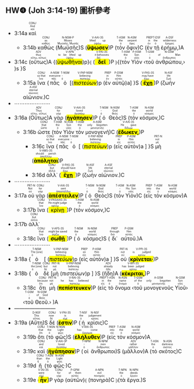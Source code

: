 ## HW❹ (Joh 3:14-19) 圖析參考

- 3:14a <RUBY><ruby><ruby>καὶ<rt>καί</rt></ruby><rt>And</rt></ruby><rt>CONJ</rt></RUBY> 
	- 3:14b <RUBY><ruby><ruby>καθὼς<rt>καθώς</rt></ruby><rt>as</rt></ruby><rt>CONJ</rt></RUBY> (<RUBY><ruby><ruby>Μωϋσῆς<rt>Μωϋσῆς, Μωσῆς</rt></ruby><rt>Moses</rt></ruby><rt>N-NSM-P</rt></RUBY>)S (<RUBY><ruby><ruby><mark class='verb'><strong>ὕψωσεν</mark></strong><rt>ὑψόω</rt></ruby><rt>lifted up</rt></ruby><rt>V-AAI-3S</rt></RUBY>)P (<RUBY><ruby><ruby>τὸν<rt>ὁ</rt></ruby><rt>the</rt></ruby><rt>T-ASM</rt></RUBY> <RUBY><ruby><ruby>ὄφιν<rt>ὄφις</rt></ruby><rt>serpent</rt></ruby><rt>N-ASM</rt></RUBY>)C (<RUBY><ruby><ruby>ἐν<rt>ἐν</rt></ruby><rt>in</rt></ruby><rt>PREP</rt></RUBY> <RUBY><ruby><ruby>τῇ<rt>ὁ</rt></ruby><rt>the</rt></ruby><rt>T-DSF</rt></RUBY> <RUBY><ruby><ruby>ἐρήμῳ,<rt>ἔρημος</rt></ruby><rt>wilderness</rt></ruby><rt>A-DSF</rt></RUBY>)A 
- 3:14c (<RUBY><ruby><ruby>οὕτως<rt>οὕτω, οὕτως</rt></ruby><rt>thus</rt></ruby><rt>ADV</rt></RUBY>)A {(<RUBY><ruby><ruby><mark class='inf'>ὑψωθῆναι</mark><rt>ὑψόω</rt></ruby><rt>to be lifted up</rt></ruby><rt>V-APN</rt></RUBY>)p}⦇ (<RUBY><ruby><ruby><mark class='verb'><strong>δεῖ</mark></strong><rt>δεῖ</rt></ruby><rt>it behooves</rt></ruby><rt>V-PAI-3S</rt></RUBY>)P ⦈{(<RUBY><ruby><ruby>τὸν<rt>ὁ</rt></ruby><rt>the</rt></ruby><rt>T-ASM</rt></RUBY> <RUBY><ruby><ruby>Υἱὸν<rt>υἱός</rt></ruby><rt>Son</rt></ruby><rt>P-ASM</rt></RUBY> ‹<RUBY><ruby><ruby>τοῦ<rt>ὁ</rt></ruby><rt>-</rt></ruby><rt>T-GSM</rt></RUBY> <RUBY><ruby><ruby>ἀνθρώπου,<rt>ἄνθρωπος</rt></ruby><rt>of Man</rt></ruby><rt>N-GSM</rt></RUBY>› )s }S
	- 3:15a <RUBY><ruby><ruby>ἵνα<rt>ἵνα</rt></ruby><rt>so that</rt></ruby><rt>CONJ</rt></RUBY> {<RUBY><ruby><ruby>πᾶς<rt>πᾶς</rt></ruby><rt>everyone</rt></ruby><rt>A-NSM</rt></RUBY> <RUBY><ruby><ruby>ὁ<rt>ὁ</rt></ruby><rt>-</rt></ruby><rt>T-NSM</rt></RUBY> [(<RUBY><ruby><ruby><mark class='ptc'><em>πιστεύων</em></mark><rt>πιστεύω</rt></ruby><rt>believing</rt></ruby><rt>V-PAP-NSM</rt></RUBY>)p (<RUBY><ruby><ruby>ἐν<rt>ἐν</rt></ruby><rt>in</rt></ruby><rt>PREP</rt></RUBY> <RUBY><ruby><ruby>αὐτῷ<rt>αὐτός</rt></ruby><rt>Him</rt></ruby><rt>P-DSM</rt></RUBY>)a] }S (<RUBY><ruby><ruby><mark class='verb'><strong>ἔχῃ</mark></strong><rt>ἔχω</rt></ruby><rt>may have</rt></ruby><rt>V-PAS-3S</rt></RUBY>)P (<RUBY><ruby><ruby>ζωὴν<rt>ζωή</rt></ruby><rt>life</rt></ruby><rt>N-ASF</rt></RUBY> <RUBY><ruby><ruby>αἰώνιον.<rt>αἰώνιος</rt></ruby><rt>eternal</rt></ruby><rt>A-ASF</rt></RUBY>)C
- ⋯⋯⋯⋯⋯⋯⋯
- 3:16a (<RUBY><ruby><ruby>Οὕτως<rt>οὕτω, οὕτως</rt></ruby><rt>Thus</rt></ruby><rt>ADV</rt></RUBY>)A <RUBY><ruby><ruby>γὰρ<rt>γάρ</rt></ruby><rt>for</rt></ruby><rt>CONJ</rt></RUBY> (<RUBY><ruby><ruby><mark class='verb'><strong>ἠγάπησεν</mark></strong><rt>ἀγαπάω</rt></ruby><rt>loved</rt></ruby><rt>V-AAI-3S</rt></RUBY>)P (<RUBY><ruby><ruby>ὁ<rt>ὁ</rt></ruby><rt>-</rt></ruby><rt>T-NSM</rt></RUBY> <RUBY><ruby><ruby>Θεὸς<rt>θεός</rt></ruby><rt>God</rt></ruby><rt>N-NSM</rt></RUBY>)S (<RUBY><ruby><ruby>τὸν<rt>ὁ</rt></ruby><rt>the</rt></ruby><rt>T-ASM</rt></RUBY> <RUBY><ruby><ruby>κόσμον,<rt>κόσμος</rt></ruby><rt>world</rt></ruby><rt>N-ASM</rt></RUBY>)C
	- 3:16b <RUBY><ruby><ruby>ὥστε<rt>ὥστε</rt></ruby><rt>that</rt></ruby><rt>CONJ</rt></RUBY> (<RUBY><ruby><ruby>τὸν<rt>ὁ</rt></ruby><rt>the</rt></ruby><rt>T-ASM</rt></RUBY> <RUBY><ruby><ruby>Υἱὸν<rt>υἱός</rt></ruby><rt>Son</rt></ruby><rt>N-ASM</rt></RUBY> <RUBY><ruby><ruby>τὸν<rt>ὁ</rt></ruby><rt>the</rt></ruby><rt>T-ASM</rt></RUBY> <RUBY><ruby><ruby>μονογενῆ<rt>μονογενής</rt></ruby><rt>only begotten</rt></ruby><rt>A-ASM</rt></RUBY>)C (<RUBY><ruby><ruby><mark class='verb'><strong>ἔδωκεν,</mark></strong><rt>δίδωμι</rt></ruby><rt>He gave</rt></ruby><rt>V-AAI-3S</rt></RUBY>)P 
		- 3:16c <RUBY><ruby><ruby>ἵνα<rt>ἵνα</rt></ruby><rt>so that</rt></ruby><rt>CONJ</rt></RUBY> {<RUBY><ruby><ruby>πᾶς<rt>πᾶς</rt></ruby><rt>everyone</rt></ruby><rt>A-NSM</rt></RUBY> <RUBY><ruby><ruby>ὁ<rt>ὁ</rt></ruby><rt>-</rt></ruby><rt>T-NSM</rt></RUBY> [ (<RUBY><ruby><ruby><mark class='ptc'><em>πιστεύων</em></mark><rt>πιστεύω</rt></ruby><rt>believing</rt></ruby><rt>V-PAP-NSM</rt></RUBY>)p (<RUBY><ruby><ruby>εἰς<rt>εἰς</rt></ruby><rt>in</rt></ruby><rt>PREP</rt></RUBY> <RUBY><ruby><ruby>αὐτὸν<rt>αὐτός</rt></ruby><rt>Him</rt></ruby><rt>P-ASM</rt></RUBY>)a ] }S <RUBY><ruby><ruby>μὴ<rt>μή</rt></ruby><rt>not</rt></ruby><rt>PRT-N</rt></RUBY> (<RUBY><ruby><ruby><mark class='verb'><strong>ἀπόληται</mark></strong><rt>ἀπολλύω</rt></ruby><rt>should perish</rt></ruby><rt>V-AMS-3S</rt></RUBY>)P
		- 3:16d <RUBY><ruby><ruby>ἀλλ᾽<rt>ἀλλά</rt></ruby><rt>but</rt></ruby><rt>CONJ</rt></RUBY> (<RUBY><ruby><ruby><mark class='verb'><strong>ἔχῃ</mark></strong><rt>ἔχω</rt></ruby><rt>should have</rt></ruby><rt>V-PAS-3S</rt></RUBY>)P (<RUBY><ruby><ruby>ζωὴν<rt>ζωή</rt></ruby><rt>life</rt></ruby><rt>N-ASF</rt></RUBY> <RUBY><ruby><ruby>αἰώνιον.<rt>αἰώνιος</rt></ruby><rt>eternal</rt></ruby><rt>A-ASF</rt></RUBY>)C
- ⋯⋯⋯⋯⋯⋯⋯
- 3:17a <RUBY><ruby><ruby>οὐ<rt>οὐ</rt></ruby><rt>Not</rt></ruby><rt>PRT-N</rt></RUBY> <RUBY><ruby><ruby>γὰρ<rt>γάρ</rt></ruby><rt>for</rt></ruby><rt>CONJ</rt></RUBY> (<RUBY><ruby><ruby><mark class='verb'><strong>ἀπέστειλεν</mark></strong><rt>ἀποστέλλω</rt></ruby><rt>sent</rt></ruby><rt>V-AAI-3S</rt></RUBY>)P (<RUBY><ruby><ruby>ὁ<rt>ὁ</rt></ruby><rt>-</rt></ruby><rt>T-NSM</rt></RUBY> <RUBY><ruby><ruby>Θεὸς<rt>θεός</rt></ruby><rt>God</rt></ruby><rt>N-NSM</rt></RUBY>)S (<RUBY><ruby><ruby>τὸν<rt>ὁ</rt></ruby><rt>-</rt></ruby><rt>T-ASM</rt></RUBY> <RUBY><ruby><ruby>Υἱὸν<rt>υἱός</rt></ruby><rt>His Son</rt></ruby><rt>N-ASM</rt></RUBY>)C (<RUBY><ruby><ruby>εἰς<rt>εἰς</rt></ruby><rt>into</rt></ruby><rt>PREP</rt></RUBY> <RUBY><ruby><ruby>τὸν<rt>ὁ</rt></ruby><rt>the</rt></ruby><rt>T-ASM</rt></RUBY> <RUBY><ruby><ruby>κόσμον<rt>κόσμος</rt></ruby><rt>world</rt></ruby><rt>N-ASM</rt></RUBY>)A
	- 3:17b <RUBY><ruby><ruby>ἵνα<rt>ἵνα</rt></ruby><rt>that</rt></ruby><rt>CONJ</rt></RUBY> (<RUBY><ruby><ruby><mark class='verb'>κρίνῃ</mark><rt>κρίνω</rt></ruby><rt>He might judge</rt></ruby><rt>V-PAS⁞AAS-3S</rt></RUBY>)P (<RUBY><ruby><ruby>τὸν<rt>ὁ</rt></ruby><rt>the</rt></ruby><rt>T-ASM</rt></RUBY> <RUBY><ruby><ruby>κόσμον,<rt>κόσμος</rt></ruby><rt>world</rt></ruby><rt>N-ASM</rt></RUBY>)C
- 3:17b <RUBY><ruby><ruby>ἀλλ᾽<rt>ἀλλά</rt></ruby><rt>but</rt></ruby><rt>CONJ</rt></RUBY>
	- 3:18c <RUBY><ruby><ruby>ἵνα<rt>ἵνα</rt></ruby><rt>that</rt></ruby><rt>CONJ</rt></RUBY> (<RUBY><ruby><ruby><mark class='verb'><strong>σωθῇ</mark></strong><rt>σῴζω</rt></ruby><rt>might be saved</rt></ruby><rt>V-APS-3S</rt></RUBY>)P (<RUBY><ruby><ruby>ὁ<rt>ὁ</rt></ruby><rt>the</rt></ruby><rt>T-NSM</rt></RUBY> <RUBY><ruby><ruby>κόσμος<rt>κόσμος</rt></ruby><rt>world</rt></ruby><rt>N-NSM</rt></RUBY>)S (<RUBY><ruby><ruby>δι᾽<rt>διά</rt></ruby><rt>through</rt></ruby><rt>PREP</rt></RUBY> <RUBY><ruby><ruby>αὐτοῦ.<rt>αὐτός</rt></ruby><rt>Him</rt></ruby><rt>P-GSM</rt></RUBY>)A
- ⋯⋯⋯⋯⋯⋯⋯
- 3:18a {<RUBY><ruby><ruby>ὁ<rt>ὁ</rt></ruby><rt>The [one]</rt></ruby><rt>T-NSM</rt></RUBY> [ (<RUBY><ruby><ruby><mark class='ptc'><em>πιστεύων</em></mark><rt>πιστεύω</rt></ruby><rt>believing</rt></ruby><rt>V-PAP-NSM</rt></RUBY>)p (<RUBY><ruby><ruby>εἰς<rt>εἰς</rt></ruby><rt>on</rt></ruby><rt>PREP</rt></RUBY> <RUBY><ruby><ruby>αὐτὸν<rt>αὐτός</rt></ruby><rt>Him</rt></ruby><rt>P-ASM</rt></RUBY>)a ] }S <RUBY><ruby><ruby>οὐ<rt>οὐ</rt></ruby><rt>not</rt></ruby><rt>PRT-N</rt></RUBY> (<RUBY><ruby><ruby><mark class='verb'><strong>κρίνεται·</mark></strong><rt>κρίνω</rt></ruby><rt>is judged</rt></ruby><rt>V-PPI-3S</rt></RUBY>)P 
- 3:18b {<RUBY><ruby><ruby>ὁ<rt>ὁ</rt></ruby><rt>the [one]</rt></ruby><rt>T-NSM</rt></RUBY> <RUBY><ruby><ruby>δὲ<rt>δέ</rt></ruby><rt>but</rt></ruby><rt>CONJ</rt></RUBY> [<RUBY><ruby><ruby>μὴ<rt>μή</rt></ruby><rt>not</rt></ruby><rt>PRT-N</rt></RUBY> (<RUBY><ruby><ruby><em><em>πιστεύων</em></em><rt>πιστεύω</rt></ruby><rt>believing</rt></ruby><rt>V-PAP-NSM</rt></RUBY>)p ] }S (<RUBY><ruby><ruby>ἤδη<rt>ἤδη</rt></ruby><rt>already</rt></ruby><rt>ADV</rt></RUBY>)A (<RUBY><ruby><ruby><mark class='verb'><strong>κέκριται,</mark></strong><rt>κρίνω</rt></ruby><rt>has been judged</rt></ruby><rt>V-RPI-3S</rt></RUBY>)P
	- 3:18c <RUBY><ruby><ruby>ὅτι<rt>ὅτι</rt></ruby><rt>because</rt></ruby><rt>CONJ</rt></RUBY> <RUBY><ruby><ruby>μὴ<rt>μή</rt></ruby><rt>not</rt></ruby><rt>PRT-N</rt></RUBY> (<RUBY><ruby><ruby><mark class='verb'><strong>πεπίστευκεν</mark></strong><rt>πιστεύω</rt></ruby><rt>he has believed</rt></ruby><rt>V-RAI-3S</rt></RUBY>)P (<RUBY><ruby><ruby>εἰς<rt>εἰς</rt></ruby><rt>in</rt></ruby><rt>PREP</rt></RUBY> <RUBY><ruby><ruby>τὸ<rt>ὁ</rt></ruby><rt>the</rt></ruby><rt>T-ASN</rt></RUBY> <RUBY><ruby><ruby>ὄνομα<rt>ὄνομα</rt></ruby><rt>name</rt></ruby><rt>N-ASN</rt></RUBY> ‹<RUBY><ruby><ruby>τοῦ<rt>ὁ</rt></ruby><rt>of the</rt></ruby><rt>T-GSM</rt></RUBY> <RUBY><ruby><ruby>μονογενοῦς<rt>μονογενής</rt></ruby><rt>only begotten</rt></ruby><rt>A-GSM</rt></RUBY> <RUBY><ruby><ruby>Υἱοῦ<rt>υἱός</rt></ruby><rt>Son</rt></ruby><rt>N-GSM</rt></RUBY>› ‹<RUBY><ruby><ruby>τοῦ<rt>ὁ</rt></ruby><rt>-</rt></ruby><rt>T-GSM</rt></RUBY> <RUBY><ruby><ruby>Θεοῦ.<rt>θεός</rt></ruby><rt>of God</rt></ruby><rt>N-GSM</rt></RUBY>› )A 
- ————————
- 3:19a (<RUBY><ruby><ruby>Αὕτη<rt>οὗτος</rt></ruby><rt>This</rt></ruby><rt>D-NSF</rt></RUBY>)S <RUBY><ruby><ruby>δέ<rt>δέ</rt></ruby><rt>now</rt></ruby><rt>CONJ</rt></RUBY> (<RUBY><ruby><ruby><mark class='verb'><strong>ἐστιν</mark></strong><rt>εἰμί</rt></ruby><rt>is</rt></ruby><rt>V-PAI-3S</rt></RUBY>)P (<RUBY><ruby><ruby>ἡ<rt>ὁ</rt></ruby><rt>the</rt></ruby><rt>T-NSF</rt></RUBY> <RUBY><ruby><ruby>κρίσις<rt>κρίσις</rt></ruby><rt>judgement</rt></ruby><rt>N-NSF</rt></RUBY>)C
	- 3:19b <RUBY><ruby><ruby>ὅτι<rt>ὅτι</rt></ruby><rt>that</rt></ruby><rt>CONJ</rt></RUBY> (<RUBY><ruby><ruby>τὸ<rt>ὁ</rt></ruby><rt>the</rt></ruby><rt>T-NSN</rt></RUBY> <RUBY><ruby><ruby>φῶς<rt>φῶς</rt></ruby><rt>Light</rt></ruby><rt>N-NSN</rt></RUBY>)S (<RUBY><ruby><ruby><mark class='verb'><strong>ἐλήλυθεν</mark></strong><rt>ἔρχομαι</rt></ruby><rt>has come</rt></ruby><rt>V-RAI-3S</rt></RUBY>)P (<RUBY><ruby><ruby>εἰς<rt>εἰς</rt></ruby><rt>into</rt></ruby><rt>PREP</rt></RUBY> <RUBY><ruby><ruby>τὸν<rt>ὁ</rt></ruby><rt>the</rt></ruby><rt>T-ASM</rt></RUBY> <RUBY><ruby><ruby>κόσμον<rt>κόσμος</rt></ruby><rt>world</rt></ruby><rt>N-ASM</rt></RUBY>)A
	- 3:19c <RUBY><ruby><ruby>καὶ<rt>καί</rt></ruby><rt>and</rt></ruby><rt>CONJ</rt></RUBY> (<RUBY><ruby><ruby><mark class='verb'><strong>ἠγάπησαν</mark></strong><rt>ἀγαπάω</rt></ruby><rt>loved</rt></ruby><rt>V-AAI-3P</rt></RUBY>)P (<RUBY><ruby><ruby>οἱ<rt>ὁ</rt></ruby><rt>-</rt></ruby><rt>T-NPM</rt></RUBY> <RUBY><ruby><ruby>ἄνθρωποι<rt>ἄνθρωπος</rt></ruby><rt>men</rt></ruby><rt>N-NPM</rt></RUBY>)S (<RUBY><ruby><ruby>μᾶλλον<rt>μᾶλλον</rt></ruby><rt>rather</rt></ruby><rt>ADV</rt></RUBY>)A (<RUBY><ruby><ruby>τὸ<rt>ὁ</rt></ruby><rt>the</rt></ruby><rt>T-ASN</rt></RUBY> <RUBY><ruby><ruby>σκότος<rt>σκότος</rt></ruby><rt>darkness</rt></ruby><rt>N-ASN</rt></RUBY>)C
	- 3:19d <RUBY><ruby><ruby>ἢ<rt>ἤ</rt></ruby><rt>than</rt></ruby><rt>CONJ</rt></RUBY> (<RUBY><ruby><ruby>τὸ<rt>ὁ</rt></ruby><rt>the</rt></ruby><rt>T-ASN</rt></RUBY> <RUBY><ruby><ruby>φῶς·<rt>φῶς</rt></ruby><rt>Light</rt></ruby><rt>N-ASN</rt></RUBY>)C 
	- 3:19e (<RUBY><ruby><ruby><mark class='verb'><strong>ἦν</mark></strong><rt>εἰμί</rt></ruby><rt>were</rt></ruby><rt>V-IAI-3S</rt></RUBY>)P <RUBY><ruby><ruby>γὰρ<rt>γάρ</rt></ruby><rt>for</rt></ruby><rt>CONJ</rt></RUBY> (<RUBY><ruby><ruby>αὐτῶν<rt>αὐτός</rt></ruby><rt>of them</rt></ruby><rt>P-GPM</rt></RUBY>)⦇ (<RUBY><ruby><ruby>πονηρὰ<rt>πονηρός</rt></ruby><rt>evil</rt></ruby><rt>A-NPN</rt></RUBY>)C ⦈(<RUBY><ruby><ruby>τὰ<rt>ὁ</rt></ruby><rt>the</rt></ruby><rt>T-NPN</rt></RUBY> <RUBY><ruby><ruby>ἔργα.<rt>ἔργον</rt></ruby><rt>deeds</rt></ruby><rt>N-NPN</rt></RUBY>)S